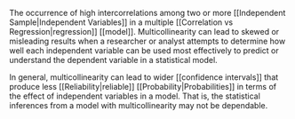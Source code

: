 The occurrence of high intercorrelations among two or more [[Independent Sample|Independent Variables]] in a multiple [[Correlation vs Regression|regression]] [[model]]. Multicollinearity can lead to skewed or misleading results when a researcher or analyst attempts to determine how well each independent variable can be used most effectively to predict or understand the dependent variable in a statistical model.

In general, multicollinearity can lead to wider [[confidence intervals]] that produce less [[Reliability|reliable]] [[Probability|Probabilities]] in terms of the effect of independent variables in a model. That is, the statistical inferences from a model with multicollinearity may not be dependable.
